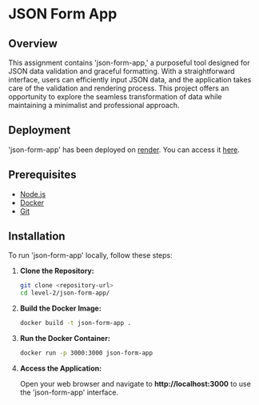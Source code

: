 # JSON Form App

## Overview

This assignment contains 'json-form-app,' a purposeful tool designed for JSON data validation and graceful formatting. With a straightforward interface, users can efficiently input JSON data, and the application takes care of the validation and rendering process. This project offers an opportunity to explore the seamless transformation of data while maintaining a minimalist and professional approach.

## Deployment

'json-form-app' has been deployed on [render](https://render.com/). You can access it [here](https://json-form-app-wmsc.onrender.com).


## Prerequisites

- [Node.js](https://nodejs.org/)
- [Docker](https://www.docker.com/)
- [Git](https://git-scm.com/)

## Installation

To run 'json-form-app' locally, follow these steps:

1. **Clone the Repository:**

   ```bash
   git clone <repository-url>
   cd level-2/json-form-app/
   ```

2. **Build the Docker Image:**

    ```bash
    docker build -t json-form-app .
    ```

3. **Run the Docker Container:**

    ```bash
    docker run -p 3000:3000 json-form-app
    ```

4. **Access the Application:**

    Open your web browser and navigate to **http://localhost:3000** to use the 'json-form-app' interface.
